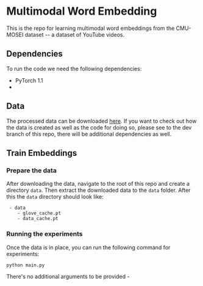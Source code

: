 # Multimodal Word Embedding

This is the repo for learning multimodal word embeddings from the CMU-MOSEI dataset -- a dataset of YouTube videos.

## Dependencies

To run the code we need the following dependencies:

 * PyTorch 1.1
 * 


## Data

The processed data can be downloaded [here](https://non-existing-url). If you want to check out how the data is created
 as well as the code for doing so, please see to the dev branch of this repo, there will be additional dependencies as well.

## Train Embeddings

### Prepare the data

After downloading the data, navigate to the root of this repo and create a directory `data`. Then extract the downloaded data to the `data` folder. After this the `data` directory should look like:

```
 - data
    - glove_cache.pt
    - data_cache.pt
```

### Running the experiments

Once the data is in place, you can run the following command for experiments:

```
python main.py
```

There's no additional arguments to be provided - 
